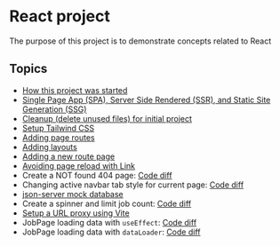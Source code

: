 # React project

The purpose of this project is to demonstrate concepts related to React

## Topics

- [How this project was started](docs/project-initialization.md)
- [Single Page App (SPA), Server Side Rendered (SSR), and Static Site Generation (SSG)](docs/SPA-SSR-SSG.md)
- [Cleanup (delete unused files) for initial project](docs/delete-unused-initial-files.md)
- [Setup Tailwind CSS](docs/setup-tailwind-css.md)
- [Adding page routes](docs/adding-page-routes.md)
- [Adding layouts](docs/adding-layouts.md)
- [Adding a new route page](docs/adding-new-route-page.md)
- [Avoiding page reload with Link](docs/link-versus-anchor.md)
- Create a NOT found 404 page: [Code diff](https://github.com/g-milligan/reactproject/commit/9b4cbfecb9e43b924ef098a8a6726e1dfdcacddb)
- Changing active navbar tab style for current page: [Code diff](https://github.com/g-milligan/reactproject/commit/82488cfc90e31dc9644b75f750e79f1fde932278)
- [json-server mock database](docs/json-server.md)
- Create a spinner and limit job count: [Code diff](https://github.com/g-milligan/reactproject/commit/9acaeab2984bcd89a09b47b9d31f631bc5783a2d)
- [Setup a URL proxy using Vite](docs/url-proxy-using-vite.md)
- JobPage loading data with `useEffect`: [Code diff](https://github.com/g-milligan/reactproject/commit/6150c3128f20f34f4f5a90a19065e52cbb555529)
- JobPage loading data with `dataLoader`: [Code diff](#TODO)